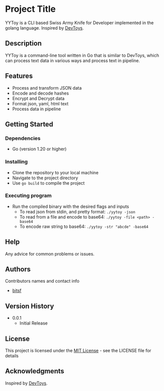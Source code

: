 # Project Title

YYToy is a CLI based Swiss Army Knife for Developer implemented in the golang language. Inspired by [DevToys](https://github.com/DevToys-app/DevToys).

## Description

YYToy is a command-line tool written in Go that is similar to DevToys, which can process text data in various ways and process text in pipeline.

## Features

- Process and transform JSON data
- Encode and decode hashes
- Encrypt and Decrypt data
- Format json, yaml, html text
- Process data in pipeline

## Getting Started

### Dependencies

- Go (version 1.20 or higher)

### Installing

- Clone the repository to your local machine
- Navigate to the project directory
- Use `go build` to compile the project

### Executing program

- Run the compiled binary with the desired flags and inputs
  - To read json from stdin, and pretty format: `./yytoy -json`
  - To read from a file and encode to base64: `./yytoy -file <path> -base64`
  - To encode raw string to base64: `./yytoy -str "abcde" -base64`

## Help

Any advice for common problems or issues.

## Authors

Contributors names and contact info

- [bitsf](https://github.com/bitsf)

## Version History

- 0.0.1
    - Initial Release

## License

This project is licensed under the [MIT License](LICENSE) - see the LICENSE file for details

## Acknowledgments

Inspired by [DevToys](https://github.com/DevToys-app/DevToys).
